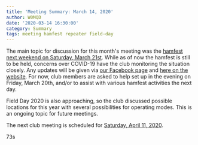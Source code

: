 ```yaml
---
title: 'Meeting Summary: March 14, 2020'
author: W0MQD
date: '2020-03-14 16:30:00'
category: Summary
tags: meeting hamfest repeater field-day
---
```


The main topic for discussion for this month's meeting was the [hamfest next weekend on Saturday, March 21st](/hamfests/2020). While as of now the hamfest is still to be held, concerns over COVID-19 have the club monitoring the situation closely. Any updates will be given via [our Facebook page](https://www.facebook.com/BoonvilleAmateurRadioClub) and [here on the website](/). For now, club members are asked to help set up in the evening on Friday, March 20th, and/or to assist with various hamfest activities the next day.

Field Day 2020 is also approaching, so the club discussed possible locations for this year with several possibilities for operating modes. This is an ongoing topic for future meetings.

The next club meeting is scheduled for [Saturday, April 11, 2020](/about/meetings#meetings).

73s
